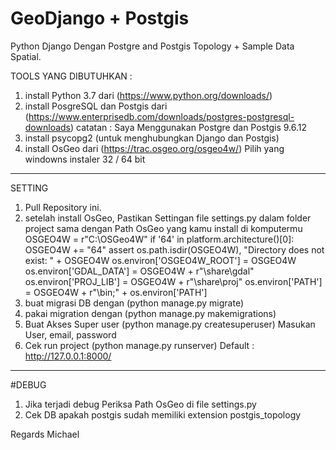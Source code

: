 # GeoDjango + Postgis
Python Django Dengan Postgre and Postgis Topology + Sample Data Spatial.

TOOLS YANG DIBUTUHKAN :
1. install Python 3.7 dari (https://www.python.org/downloads/)
2. install PosgreSQL dan Postgis dari (https://www.enterprisedb.com/downloads/postgres-postgresql-downloads)
   catatan : Saya Menggunakan Postgre dan Postgis 9.6.12
3. install psycopg2 (untuk menghubungkan Django dan Postgis)
4. install OsGeo dari (https://trac.osgeo.org/osgeo4w/) Pilih yang windowns instaler 32 / 64 bit

-------------------------------------------------------------------------------------------------------------

SETTING 
1. Pull Repository ini.
2. setelah install OsGeo, Pastikan Settingan file settings.py dalam folder project sama dengan Path OsGeo yang kamu install di komputermu 
   OSGEO4W = r"C:\OSGeo4W"
    if '64' in platform.architecture()[0]:
        OSGEO4W += "64"
    assert os.path.isdir(OSGEO4W), "Directory does not exist: " + OSGEO4W
    os.environ['OSGEO4W_ROOT'] = OSGEO4W
    os.environ['GDAL_DATA'] = OSGEO4W + r"\share\gdal"
    os.environ['PROJ_LIB'] = OSGEO4W + r"\share\proj"
    os.environ['PATH'] = OSGEO4W + r"\bin;" + os.environ['PATH']
 3. buat migrasi DB dengan (python manage.py migrate)
 4. pakai migration dengan (python manage.py makemigrations)
 5. Buat Akses Super user (python manage.py createsuperuser)
    Masukan User, email, password
 6. Cek run project (python manage.py runserver)
    Default : http://127.0.0.1:8000/
 
 ---------------------------------------------------------------------------------------------------------------
 
 #DEBUG
 
 1. Jika terjadi debug Periksa Path OsGeo di file settings.py
 2. Cek DB apakah postgis sudah memiliki extension postgis_topology
 
 Regards Michael
